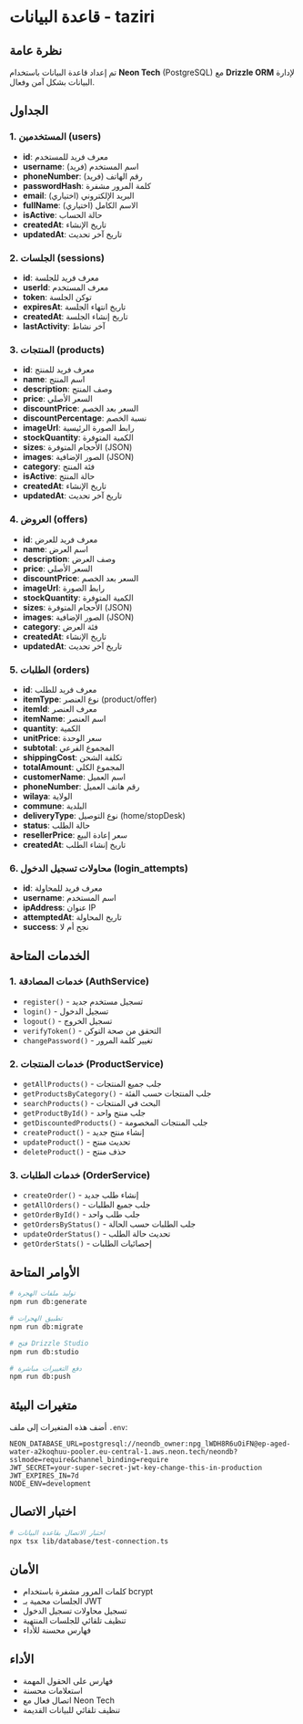 # قاعدة البيانات - taziri

## نظرة عامة

تم إعداد قاعدة البيانات باستخدام **Neon Tech** (PostgreSQL) مع **Drizzle ORM** لإدارة البيانات بشكل آمن وفعال.

## الجداول

### 1. المستخدمين (users)
- **id**: معرف فريد للمستخدم
- **username**: اسم المستخدم (فريد)
- **phoneNumber**: رقم الهاتف (فريد)
- **passwordHash**: كلمة المرور مشفرة
- **email**: البريد الإلكتروني (اختياري)
- **fullName**: الاسم الكامل (اختياري)
- **isActive**: حالة الحساب
- **createdAt**: تاريخ الإنشاء
- **updatedAt**: تاريخ آخر تحديث

### 2. الجلسات (sessions)
- **id**: معرف فريد للجلسة
- **userId**: معرف المستخدم
- **token**: توكن الجلسة
- **expiresAt**: تاريخ انتهاء الجلسة
- **createdAt**: تاريخ إنشاء الجلسة
- **lastActivity**: آخر نشاط

### 3. المنتجات (products)
- **id**: معرف فريد للمنتج
- **name**: اسم المنتج
- **description**: وصف المنتج
- **price**: السعر الأصلي
- **discountPrice**: السعر بعد الخصم
- **discountPercentage**: نسبة الخصم
- **imageUrl**: رابط الصورة الرئيسية
- **stockQuantity**: الكمية المتوفرة
- **sizes**: الأحجام المتوفرة (JSON)
- **images**: الصور الإضافية (JSON)
- **category**: فئة المنتج
- **isActive**: حالة المنتج
- **createdAt**: تاريخ الإنشاء
- **updatedAt**: تاريخ آخر تحديث

### 4. العروض (offers)
- **id**: معرف فريد للعرض
- **name**: اسم العرض
- **description**: وصف العرض
- **price**: السعر الأصلي
- **discountPrice**: السعر بعد الخصم
- **imageUrl**: رابط الصورة
- **stockQuantity**: الكمية المتوفرة
- **sizes**: الأحجام المتوفرة (JSON)
- **images**: الصور الإضافية (JSON)
- **category**: فئة العرض
- **createdAt**: تاريخ الإنشاء
- **updatedAt**: تاريخ آخر تحديث

### 5. الطلبات (orders)
- **id**: معرف فريد للطلب
- **itemType**: نوع العنصر (product/offer)
- **itemId**: معرف العنصر
- **itemName**: اسم العنصر
- **quantity**: الكمية
- **unitPrice**: سعر الوحدة
- **subtotal**: المجموع الفرعي
- **shippingCost**: تكلفة الشحن
- **totalAmount**: المجموع الكلي
- **customerName**: اسم العميل
- **phoneNumber**: رقم هاتف العميل
- **wilaya**: الولاية
- **commune**: البلدية
- **deliveryType**: نوع التوصيل (home/stopDesk)
- **status**: حالة الطلب
- **resellerPrice**: سعر إعادة البيع
- **createdAt**: تاريخ إنشاء الطلب

### 6. محاولات تسجيل الدخول (login_attempts)
- **id**: معرف فريد للمحاولة
- **username**: اسم المستخدم
- **ipAddress**: عنوان IP
- **attemptedAt**: تاريخ المحاولة
- **success**: نجح أم لا

## الخدمات المتاحة

### 1. خدمات المصادقة (AuthService)
- `register()` - تسجيل مستخدم جديد
- `login()` - تسجيل الدخول
- `logout()` - تسجيل الخروج
- `verifyToken()` - التحقق من صحة التوكن
- `changePassword()` - تغيير كلمة المرور

### 2. خدمات المنتجات (ProductService)
- `getAllProducts()` - جلب جميع المنتجات
- `getProductsByCategory()` - جلب المنتجات حسب الفئة
- `searchProducts()` - البحث في المنتجات
- `getProductById()` - جلب منتج واحد
- `getDiscountedProducts()` - جلب المنتجات المخصومة
- `createProduct()` - إنشاء منتج جديد
- `updateProduct()` - تحديث منتج
- `deleteProduct()` - حذف منتج

### 3. خدمات الطلبات (OrderService)
- `createOrder()` - إنشاء طلب جديد
- `getAllOrders()` - جلب جميع الطلبات
- `getOrderById()` - جلب طلب واحد
- `getOrdersByStatus()` - جلب الطلبات حسب الحالة
- `updateOrderStatus()` - تحديث حالة الطلب
- `getOrderStats()` - إحصائيات الطلبات

## الأوامر المتاحة

```bash
# توليد ملفات الهجرة
npm run db:generate

# تطبيق الهجرات
npm run db:migrate

# فتح Drizzle Studio
npm run db:studio

# دفع التغييرات مباشرة
npm run db:push
```

## متغيرات البيئة

أضف هذه المتغيرات إلى ملف `.env`:

```env
NEON_DATABASE_URL=postgresql://neondb_owner:npg_lWDH8R6uOiFN@ep-aged-water-a2koqhuu-pooler.eu-central-1.aws.neon.tech/neondb?sslmode=require&channel_binding=require
JWT_SECRET=your-super-secret-jwt-key-change-this-in-production
JWT_EXPIRES_IN=7d
NODE_ENV=development
```

## اختبار الاتصال

```bash
# اختبار الاتصال بقاعدة البيانات
npx tsx lib/database/test-connection.ts
```

## الأمان

- كلمات المرور مشفرة باستخدام bcrypt
- الجلسات محمية بـ JWT
- تسجيل محاولات تسجيل الدخول
- تنظيف تلقائي للجلسات المنتهية
- فهارس محسنة للأداء

## الأداء

- فهارس على الحقول المهمة
- استعلامات محسنة
- اتصال فعال مع Neon Tech
- تنظيف تلقائي للبيانات القديمة
